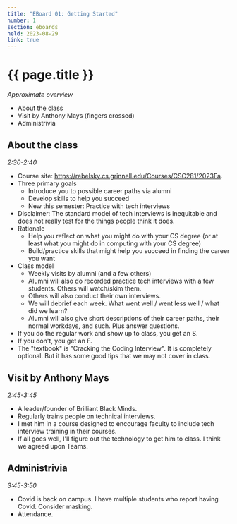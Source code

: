```yaml
---
title: "EBoard 01: Getting Started"
number: 1
section: eboards
held: 2023-08-29
link: true
---
```

# {{ page.title }}

_Approximate overview_

* About the class
* Visit by Anthony Mays (fingers crossed)
* Administrivia

About the class
---------------

_2:30-2:40_

* Course site: <https://rebelsky.cs.grinnell.edu/Courses/CSC281/2023Fa>.
* Three primary goals
    * Introduce you to possible career paths via alumni
    * Develop skills to help you succeed
    * New this semester: Practice with tech interviews
* Disclaimer: The standard model of tech interviews is inequitable and
  does not really test for the things people think it does.
* Rationale
    * Help you reflect on what you might do with your CS degree (or
      at least what you might do in computing with your CS degree)
    * Build/practice skills that might help you succeed in finding
      the career you want
* Class model
    * Weekly visits by alumni (and a few others)
    * Alumni will also do recorded practice tech interviews with a
      few students.  Others will watch/skim them.
    * Others will also conduct their own interviews.
    * We will debrief each week.  What went well / went less well /
      what did we learn?
    * Alumni will also give short descriptions of their career paths,
      their normal workdays, and such.  Plus answer questions.
* If you do the regular work and show up to class, you get an S.
* If you don't, you get an F.
* The "textbook" is "Cracking the Coding Interview".  It is completely
  optional.  But it has some good tips that we may not cover in
  class.

Visit by Anthony Mays
---------------------

_2:45-3:45_

* A leader/founder of Brilliant Black Minds.
* Regularly trains people on technical interviews.
* I met him in a course designed to encourage faculty to include
  tech interview training in their courses.
* If all goes well, I'll figure out the technology to get him to class.
  I think we agreed upon Teams.

Administrivia
-------------

_3:45-3:50_

* Covid is back on campus.  I have multiple students who report having
  Covid.  Consider masking.
* Attendance.
